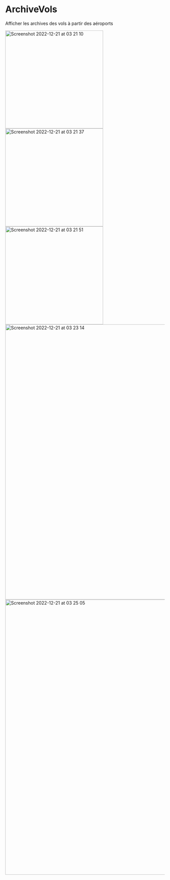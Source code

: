 # ArchiveVols
Afficher les archives des vols à partir des aéroports

<img width="309" alt="Screenshot 2022-12-21 at 03 21 10" src="https://user-images.githubusercontent.com/32681497/208805878-afaef756-42f7-43ad-845c-69892a3d9cb4.png">
<img width="309" alt="Screenshot 2022-12-21 at 03 21 37" src="https://user-images.githubusercontent.com/32681497/208805880-eac46995-f695-43a1-a04e-f158295b2d80.png">
<img width="309" alt="Screenshot 2022-12-21 at 03 21 51" src="https://user-images.githubusercontent.com/32681497/208805885-65ce8c9f-32db-4f79-9349-d1b252ab79e1.png">
<img width="868" alt="Screenshot 2022-12-21 at 03 23 14" src="https://user-images.githubusercontent.com/32681497/208805891-ce45cdc2-d22e-4f9a-85a8-eb9ef9911a9f.png">
<img width="868" alt="Screenshot 2022-12-21 at 03 25 05" src="https://user-images.githubusercontent.com/32681497/208805899-12e5dc50-d6ca-459a-b358-98a97f6ebd88.png">
